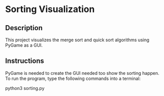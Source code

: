 # Sorting Visualization

## Description
This project visualizes the merge sort and quick sort algorithms using PyGame as a GUI.


## Instructions
PyGame is needed to create the GUI needed too show the sorting happen. To run the program, type the following commands into a terminal:

python3 sorting.py
